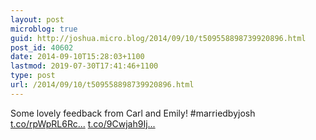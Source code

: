 ```yaml
---
layout: post
microblog: true
guid: http://joshua.micro.blog/2014/09/10/t509558898739920896.html
post_id: 40602
date: 2014-09-10T15:28:03+1100
lastmod: 2019-07-30T17:41:46+1100
type: post
url: /2014/09/10/t509558898739920896.html
---
```

Some lovely feedback from Carl and Emily! #marriedbyjosh [t.co/rpWpRL6Rc...](http://t.co/rpWpRL6RcX) [t.co/9Cwjah9Ij...](http://t.co/9Cwjah9IjO)
